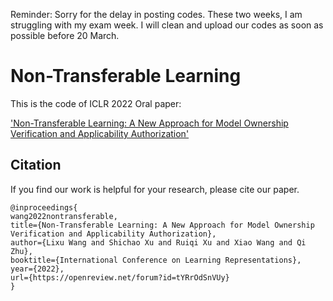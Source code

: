 Reminder: Sorry for the delay in posting codes. These two weeks, I am struggling with my exam week. I will clean and upload our codes as soon as possible before 20 March.

# Non-Transferable Learning

This is the code of ICLR 2022 Oral paper:

['Non-Transferable Learning: A New Approach for Model Ownership Verification and Applicability Authorization'](https://openreview.net/forum?id=tYRrOdSnVUy)


## Citation
If you find our work is helpful for your research, please cite our paper.
```
@inproceedings{
wang2022nontransferable,
title={Non-Transferable Learning: A New Approach for Model Ownership Verification and Applicability Authorization},
author={Lixu Wang and Shichao Xu and Ruiqi Xu and Xiao Wang and Qi Zhu},
booktitle={International Conference on Learning Representations},
year={2022},
url={https://openreview.net/forum?id=tYRrOdSnVUy}
}
```
